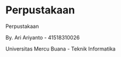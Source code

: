 # Perpustakaan
Perpustakaan

By. Ari Ariyanto - 41518310026

Universitas Mercu Buana - Teknik Informatika
